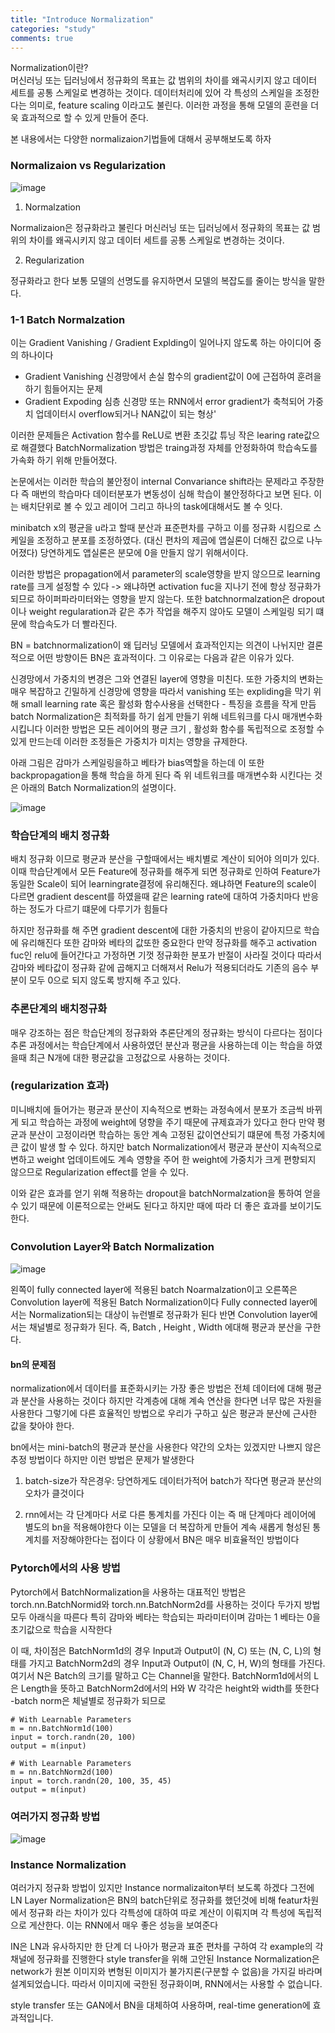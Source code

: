 ```yaml
---
title: "Introduce Normalization"
categories: "study"
comments: true
---
```




Normalization이란?  
머신러닝 또는 딥러닝에서 정규화의 목표는 값 범위의 차이를 왜곡시키지 않고 데이터 세트를 공통 스케일로 변경하는 것이다. 데이터처리에 있어 각 특성의 스케일을 조정한다는 의미로, feature scaling 이라고도 불린다. 이러한 과정을 통해 모델의 훈련을 더욱 효과적으로 할 수 있게 만들어 준다. 

본 내용에서는 다양한 normalizaion기법들에 대해서 공부해보도록 하자

### Normalizaion vs Regularization

![image](https://user-images.githubusercontent.com/65720894/132445428-a615dded-a495-476d-829c-4b6ed7a8f55b.png)


1. Normalzation

Normalizaion은 정규화라고 불린다 머신러닝 또는 딥러닝에서 정규화의 목표는 값 범위의 차이를 왜곡시키지 않고 데이터 세트를 공통
스케일로 변경하는 것이다.

2. Regularization
 
 정규화라고 한다 보통 모델의 선명도를 유지하면서 모델의 복잡도를 줄이는 방식을 말한다.


### 1-1 Batch Normalzation 

이는 Gradient Vanishing / Gradient Explding이 일어나지 않도록 하는 아이디어 중의 하나이다
- Gradient Vanishing 신경망에서 손실 함수의 gradient값이 0에 근접하여 훈려을 하기 힘들어지는 문제
- Gradient Expoding 심층 신경망 또는 RNN에서 error gradient가 축척되어 가중치 업데이터시 overflow되거나 NAN값이 되는 형상'

이러한 문제들은 Activation 함수를 ReLU로 변환 초깃값 튜닝 작은 learing rate값으로 해결했다 BatchNormalization 방법은 traing과정 자체를 안정화하여 학습속도를 가속화 하기 위해 만들어졌다.

논문에서는 이러한 학습의 불안정이 internal Convariance shift라는 문제라고 주장한다 즉 매번의 학습마다 데이터분포가 변동성이
심해 학습이 불안정하다고 보면 된다. 이는 배치단위로 볼 수 있고 레이어 그리고 하나의 task에대해서도 볼 수 잇다.

minibatch x의 평균을 u라고 할때 분산과 표준편차를 구하고 이를 정규화 시킴으로 스케일을 조정하고 분포를 조정하였다. (대신 편차의 제곱에 앱실론이 더해진 값으로 나누어졌다) 
당연하게도 앱실론은 분모에 0을 만들지 않기 위해서이다.

이러한 방법은 propagation에서 parameter의 scale영향을 받지 않으므로 learning rate를 크게 설정할 수 있다 
-> 왜냐하면 activation fuc을 지나기 전에 항상 정규화가 되므로 하이퍼파라미터와는 영향을 받지 않는다.
또한 batchnormalzation은 dropout이나 weight regularation과 같은 추가 작업을 해주지 않아도 모델이 스케일링 되기 떄문에 
학습속도가 더 빨라진다.

BN = batchnormalization이 왜 딥러닝 모델에서 효과적인지는 의견이 나뉘지만 결론적으로 어떤 방향이든 BN은 효과적이다.
그 이유로는 다음과 같은 이유가 있다.

신경망에서 가중치의 변경은 그와 연결된 layer에 영향을 미친다. 또한 가중치의 변화는 매우 복잡하고 긴밀하게 신경망에 영향을
따라서 vanishing 또는 expliding을 막기 위해 small learning rate 혹은 활성화 함수사용을 선택한다 - 특징을 흐름을 작게 만듬
batch Normalization은 최적화를 하기 쉽게 만들기 위해 네트워크를 다시 매개변수화 시킵니다 이러한 방법은 모든 레이어의 평균
크기 , 활성화 함수를 독립적으로 조정할 수 있게 만드는데 이러한 조정들은 가중치가 미치는 영향을 규제한다.   

아래 그림은 감마가 스케일링을하고 베타가 bias역할을 하는데 이 또한 backpropagation을 통해 학습을 하게 된다 즉 위 네트워크를
매개변수화 시킨다는 것은 아래의 Batch Normalization의 설명이다.

![image](https://user-images.githubusercontent.com/65720894/132445101-667b758a-cc0d-4bb8-80fb-f1b1b671228a.png)

### 학습단계의 배치 정규화

배치 정규화 이므로 평균과 분산을 구할때에서는 배치별로 계산이 되어야 의미가 있다. 이때 학습단계에서
모든 Feature에 정규화를 해주게 되면 정규화로 인하여 Feature가 동일한 Scale이 되어 learningrate결정에 유리해진다. 왜냐하면 Feature의 scale이 다르면 gradient descent를 하였을때 같은 learning rate에 대하여 가중치마다 반응하는 정도가 다르기 떄문에 다루기가 힘들다

하지만 정규화를 해 주면 gradient descent에 대한 가중치의 반응이 같아지므로 학습에 유리해진다 
또한 감마와 베타의 값또한 중요한다 만약 정규화를 해주고 activation fuc인 relu에 들어간다고 가정하면 기껏 정규화한 분포가 반절이 
사라질 것이다 따라서 감마와 베타값이 정규화 같에 곱해지고 더해져서 Relu가 적용되더라도 기존의 음수 부분이 모두 0으로 되지 않도록 방지해 주고 있다. 


### 추론단계의 배치정규화

매우 강조하는 점은 학습단계의 정규화와 추론단계의 정규화는 방식이 다르다는 점이다 추론 과정에서는 학습단계에서 사용하였던 분산과 평균을 사용하는데 이는 학습을 하였을때 최근 N개에 대한 평균값을 고정값으로 사용하는 것이다. 

### (regularization 효과)

미니배치에 들어가는 평균과 분산이 지속적으로 변화는 과정속에서 분포가 조금씩 바뀌게 되고 학습하는 과정에 weight에 뎡향을 주기 때문에 규제효과가 있다고 한다 만약 평균과 분산이 고정이라면 학습하는 동안 계속 고정된 값이연산되기 떄문에 특정 가중치에 큰 값이 발생 할 수 있다. 하지만 batch Normalization에서 평균과 분산이 지속적으로 변하고 weight 업데이트에도 계속 영향을 주어 한 weight에 가중치가 
크게 편향되지 않으므로 Regularization effect를 얻을 수 있다. 

이와 같은 효과를 얻기 위해 적용하는 dropout을 batchNormalzation을 통하여 얻을 수 있기 때문에 이론적으로는 안써도 된다고 하지만
때에 따라 더 좋은 효과를 보이기도 한다.


### Convolution Layer와 Batch Normalization

![image](https://user-images.githubusercontent.com/65720894/132447585-58904ec9-239f-4637-afa5-960f107e2b83.png)

왼쪽이 fully connected layer에 적용된 batch Noarmalzation이고 오른쪽은 Convolution layer에 적용된 Batch Normalization이다
Fully connected layer에서는 Normalization되는 대상이 뉴런별로 정규화가 된다 반면 Convolution layer에서는 채널별로 정규화가 된다.
즉, Batch , Height , Width 에대해 평균과 분산을 구한다. 

#### bn의 문제점

normalization에서 데이터를 표준화시키는 가장 좋은 방법은 전체 데이터에 대해 평균과 분산을 사용하는 것이다 하지만 각계층에 대해 계속 연산을 한다면 너무 많은 자원을
사용한다 그렇기에 다른 효율적인 방법으로 우리가 구하고 싶은 평균과 분산에 근사한 값을 찾아야 한다.

bn에서는  mini-batch의 평균과 분산을 사용한다 약간의 오차는 있겠지만 나쁘지 않은 추정 방법이다 하지만 이런 방법은 문제가 발생한다

1. batch-size가 작은경우: 당연하게도 데이터가적어 batch가 작다면 평균과 분산의 오차가 클것이다 

2. rnn에서는 각 단계마다 서로 다른 통계치를 가진다 이는 즉 매 단계마다 레이어에 별도의 bn을 적용해야한다 이는 모델을 더 복잡하게 만들어 계속 새롭게 형성된 통계치를 저장해야한다는 접이다
이 상황에서 BN은 매우 비효율적인 방법이다


### Pytorch에서의 사용 방법

Pytorch에서 BatchNormalization을 사용하는 대표적인 방법은 torch.nn.BatchNormid와 torch.nn.BatchNorm2d를 사용하는 것이다 두가지 방법 모두 아래식을 따른다 특히 감마와 베타는 학습되는 파라미터이며 감마는 1 베타는 0을 초기값으로 학습을 시작한다 

이 때, 차이점은 BatchNorm1d의 경우 Input과 Output이 (N, C) 또는 (N, C, L)의 형태를 가지고 BatchNorm2d의 경우 Input과 Output이 (N, C, H, W)의 형태를 가진다. 여기서 N은 Batch의 크기를 말하고 C는 Channel을 말한다. BatchNorm1d에서의 L은 Length을 뜻하고 BatchNorm2d에서의 H와 W 각각은 height와 width를 뜻한다 -batch norm은 체널별로 정규화가 되므로 

```
# With Learnable Parameters
m = nn.BatchNorm1d(100)
input = torch.randn(20, 100)
output = m(input)

# With Learnable Parameters
m = nn.BatchNorm2d(100)
input = torch.randn(20, 100, 35, 45)
output = m(input)
```

### 여러가지 정규화 방법


![image](https://user-images.githubusercontent.com/65720894/132448559-6c5ca929-0e8c-43e5-9c7c-e0ca46bc831a.png)

### Instance Normalization

여러가지 정규화 방법이 있지만 Instance normalizaiton부터 보도록 하겠다 그전에 LN Layer Normalization은 BN의 batch단위로 정규화를 했던것에 비해 
featur차원에서 정규화 라는 차이가 있다 각특성에 대하여 따로 계산이 이뤄지며 각 특성에 독립적으로 게산한다. 이는 RNN에서 매우 좋은 성능을 보여준다

IN은 LN과 유사하지만 한 단계 더 나아가 평균과 표준 편차를 구하여 각 example의 각 채널에 정규화를 진행한다 style transfer을 위해 고안된 Instance Normalization은 network가 원본 이미지와 변형된 이미지가 불가지론(구분할 수 없음)을 가지길 바라며 설계되었습니다. 따라서 이미지에 국한된 정규화이며, RNN에서는 사용할 수 없습니다.

style transfer 또는 GAN에서 BN을 대체하여 사용하며, real-time generation에 효과적입니다.
